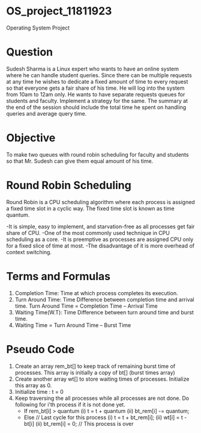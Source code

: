 # OS_project_11811923
Operating System Project


# Question
Sudesh Sharma is a Linux expert who wants to have an online system where he can handle student queries. Since there can be multiple requests at any time he wishes to dedicate a fixed amount of time to every request so that everyone gets a fair share of his time. He will log into the system from 10am to 12am only. He wants to have separate requests queues for students and faculty. Implement a strategy for the same. The summary at the end of the session should include the total time he spent on handling queries and average query time.


# Objective
To make two queues with round robin scheduling for faculty and students so that Mr. Sudesh can give them equal amount of his time.


# Round Robin Scheduling
Round Robin is a CPU scheduling algorithm where each process is assigned a fixed time slot in a cyclic way. The fixed time slot is known as time quantum.

-It is simple, easy to implement, and starvation-free as all processes get fair share of CPU.
-One of the most commonly used technique in CPU scheduling as a core.
-It is preemptive as processes are assigned CPU only for a fixed slice of time at most.
-The disadvantage of it is more overhead of context switching.


# Terms and Formulas
1. Completion Time: Time at which process completes its execution.
2. Turn Around Time: Time Difference between completion time and arrival time. Turn Around Time = Completion Time – Arrival Time
3. Waiting Time(W.T): Time Difference between turn around time and burst time.
4. Waiting Time = Turn Around Time – Burst Time


# Pseudo Code
1. Create an array rem_bt[] to keep track of remaining
   burst time of processes. This array is initially a 
   copy of bt[] (burst times array)
2. Create another array wt[] to store waiting times
   of processes. Initialize this array as 0.
3. Initialize time : t = 0
4. Keep traversing the all processes while all processes
   are not done. Do following for i'th process if it is
   not done yet.
    - If rem_bt[i] > quantum
       (i)  t = t + quantum
       (ii) bt_rem[i] -= quantum;
    - Else // Last cycle for this process
       (i)  t = t + bt_rem[i];
       (ii) wt[i] = t - bt[i]
       (ii) bt_rem[i] = 0; // This process is over

